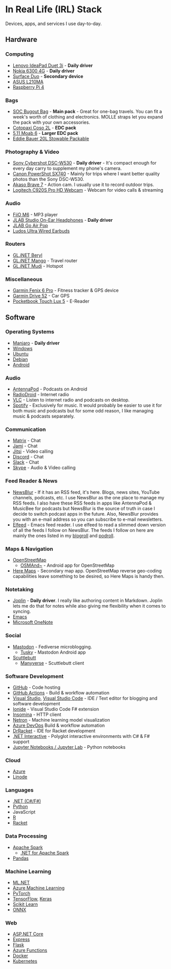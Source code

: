 # In Real Life (IRL) Stack

Devices, apps, and services I use day-to-day.

## Hardware

### Computing

- [Lenovo IdeaPad Duet 3i](https://www.lenovo.com/il/en/laptops/ideapad/d-series/IdeaPad-Duet-3-10IGL5/p/88IPD301447) - **Daily driver**
- [Nokia 6300 4G](https://www.nokia.com/phones/en_us/nokia-6300-4g) - **Daily driver**
- [Surface Duo](https://www.microsoft.com/surface/devices/surface-duo?activetab=overview) - **Secondary device**
- [ASUS L210MA](https://www.asus.com/us/laptops/for-home/everyday-use/asus-l210/) 
- [Raspberry Pi 4](https://www.raspberrypi.org/products/raspberry-pi-4-model-b/)


### Bags

- [SOC Bugout Bag](https://sandpiperca.com/collections/bugout-bags/products/bugout-bag-coyote-brown) - **Main pack** - Great for one-bag travels. You can fit a week's worth of clothing and electronics. MOLLE straps let you expand the pack with your own accessories.
- [Cotopaxi Coso 2L](https://www.cotopaxi.com/products/coso-2l-hip-pack-cada-dia) - **EDC pack**
- [5.11 Moab 6](https://www.511tactical.com/rush-moab-6.html) - **Larger EDC pack**
- [Eddie Bauer 20L Stowable Packable](https://www.eddiebaueroutlet.com/p/86323296/stowaway-packable-20l-daypack?sp=1&color=Camo&size=ONE%20SIZE)

### Photography & Video

- [Sony Cybershot DSC-W530](https://www.sony.com/electronics/support/compact-cameras-dsc-w-series/dsc-w530) - **Daily driver** - It's compact enough for every day carry to supplement my phone's camera.
- [Canon PowerShot SX740](https://www.usa.canon.com/internet/portal/us/home/products/details/cameras/point-and-shoot-digital-cameras/long-zoom-cameras/powershot-sx740-hs) - Mainly for trips where I want better quality photos than the Sony DSC-W530.
- [Akaso Brave 7](https://www.akasotech.com/brave-7) - Action cam. I usually use it to record outdoor trips.
- [Logitech C920S Pro HD Webcam](https://www.logitech.com/products/webcams/c920s-pro-hd-webcam.960-001257.html) - Webcam for video calls & streaming

### Audio

- [FiiO M6](https://www.fiio.com/m6) - MP3 player
- [JLAB Studio On-Ear Headphones](https://www.jlab.com/collections/headphones/products/studio-on-ear-headphones) - **Daily driver**
- [JLAB Go Air Pop](https://www.jlab.com/products/go-air-pop-true-wireless-earbuds?variant=39327776964680)
- [Ludos Ultra Wired Earbuds](https://www.ludostechs.com/product/ultra/)

### Routers

- [GL.iNET Beryl](https://www.gl-inet.com/products/gl-mt1300/)
- [GL.iNET Mango](https://www.gl-inet.com/products/gl-mt300n-v2/) - Travel router
- [GL.iNET Mudi](https://www.gl-inet.com/products/gl-e750/) - Hotspot

### Miscellaneous

- [Garmin Fenix 6 Pro](https://buy.garmin.com/en-US/US/p/641435/pn/010-02157-10) - Fitness tracker & GPS device
- [Garmin Drive 52](https://www.garmin.com/en-US/p/612579/pn/010-02036-06) - Car GPS
- [Pocketbook Touch Lux 5](https://www.pocketbook-int.com/int) - E-Reader

## Software

### Operating Systems

- [Manjaro](https://manjaro.org/) - **Daily driver**
- [Windows](https://www.microsoft.com/en-us/windows/)
- [Ubuntu](https://ubuntu.com/)
- [Debian](https://www.debian.org/)
- [Android](https://www.blog.google/products/android/)

### Audio

- [AntennaPod](https://antennapod.org/) - Podcasts on Android
- [RadioDroid](https://f-droid.org/en/packages/net.programmierecke.radiodroid2/) - Internet radio
- [VLC](https://www.videolan.org/vlc/) - Listen to internet radio and podcasts on desktop.
- [Spotify](https://www.spotify.com/) - Exclusively for music. It would probably be easier to use it for both music and podcasts but for some odd reason, I like managing music & podcasts separately.

### Communication

- [Matrix](https://matrix.org/) - Chat
- [Jami](https://jami.net/) - Chat
- [Jitsi](https://jitsi.org/) - Video calling
- [Discord](https://discord.com/) - Chat
- [Slack](https://slack.com/) - Chat
- [Skype](https://www.skype.com/en/) - Audio & Video calling

### Feed Reader & News


- [NewsBlur](https://newsblur.com/) - If it has an RSS feed, it's here. Blogs, news sites, YouTube channels, podcasts, etc. I use NewsBlur as the one place to manage my RSS feeds. I also have these RSS feeds in apps like AntennaPod & MusicBee for podcasts but NewsBlur is the source of truth in case I decide to switch podcast apps in the future. Also, NewsBlur provides you with an e-mail address so you can subscribe to e-mail newsletters.
- [Elfeed](https://github.com/skeeto/elfeed) - Emacs feed reader. I use elfeed to read a slimmed down version of all the feeds I follow on NewsBlur. The feeds I follow on here are mainly the ones listed in my [blogroll](/feed/blogroll) and [podroll](/feed/podroll). 

### Maps & Navigation

- [OpenStreetMap](https://www.openstreetmap.org/)
  - [OSMAnd~](https://osmand.net/) - Android app for OpenStreetMap
- [Here Maps](https://wego.here.com/) - Secondary map app. OpenStreetMap reverse geo-coding capabilities leave something to be desired, so Here Maps is handy then.

### Notetaking

- [Joplin](https://joplinapp.org/) - **Daily driver**. I really like authoring content in Markdown. Joplin lets me do that for notes while also giving me flexibility when it comes to syncing.
- [Emacs](https://www.gnu.org/software/emacs/)
- [Microsoft OneNote](https://www.microsoft.com/microsoft-365/onenote/digital-note-taking-app)

### Social

- [Mastodon](https://joinmastodon.org/) - Fediverse microblogging.
  - [Tusky](https://tusky.app/) - Mastodon Android app
- [Scuttlebutt](https://scuttlebutt.nz/)
  - [Manyverse](https://www.manyver.se/) - Scuttlebutt client 

### Software Development

- [GitHub](https://github.com/) - Code hosting
- [GitHub Actions](https://github.com/features/actions) - Build & workflow automation
- [Visual Studio](https://visualstudio.microsoft.com/), [Visual Studio Code](https://code.visualstudio.com/) - IDE / Text editor for blogging and software development
- [Ionide](https://ionide.io/) - Visual Studio Code F# extension
- [Insomina](https://insomnia.rest/) - HTTP client
- [Netron](https://github.com/lutzroeder/netron) - Machine learning model visualization
- [Azure DevOps](https://azure.microsoft.com/services/devops/?nav=min) Build & workflow automation
- [DrRacket](https://docs.racket-lang.org/drracket/) - IDE for Racket development
- [.NET Interactive](https://github.com/dotnet/interactive) - Polyglot interactive environments with C# & F# support
- [Jupyter Notebooks / Jupyter Lab](https://jupyter.org/) - Python notebooks

### Cloud

- [Azure](https://azure.microsoft.com/)
- [Linode](https://www.linode.com/)

### Languages

- [.NET (C#/F#)](https://dotnet.microsoft.com/)
- [Python](https://www.python.org/)
- JavaScript
- [R](https://www.r-project.org/)
- [Racket](https://racket-lang.org/)

### Data Processing

- [Apache Spark](https://spark.apache.org/)
  - [.NET for Apache Spark](https://dotnet.microsoft.com/apps/data/spark)
- [Pandas](https://pandas.pydata.org/)

### Machine Learning

- [ML.NET](https://dotnet.microsoft.com/apps/machinelearning-ai/ml-dotnet)
- [Azure Machine Learning](https://azure.microsoft.com/services/machine-learning/)
- [PyTorch](https://pytorch.org/)
- [TensorFlow](https://www.tensorflow.org/), [Keras](https://keras.io/)
- [Scikit Learn](https://scikit-learn.org/stable/index.html)
- [ONNX](https://onnx.ai/)

### Web

- [ASP.NET Core](https://dotnet.microsoft.com/apps/aspnet)
- [Express](http://expressjs.com/)
- [Flask](https://flask.palletsprojects.com/en/2.0.x/)
- [Azure Functions](https://azure.microsoft.com/services/functions/)
- [Docker](https://www.docker.com/)
- [Kubernetes](https://kubernetes.io/)
